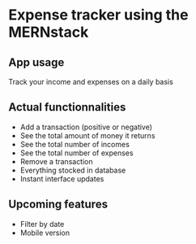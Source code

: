# Expense tracker using the MERNstack

## App usage

Track your income and expenses on a daily basis

## Actual functionnalities
- Add a transaction (positive or negative)
- See the total amount of money it returns
- See the total number of incomes
- See the total number of expenses
- Remove a transaction
- Everything stocked in database
- Instant interface updates


## Upcoming features
- Filter by date
- Mobile version